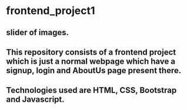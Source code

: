 # frontend_project1

## slider of images.
## This repository consists of a frontend project which is just a normal webpage which have a signup, login and AboutUs page present there.
## Technologies used are HTML, CSS, Bootstrap and Javascript.
